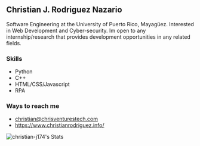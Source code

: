 ## Christian J. Rodriguez Nazario
Software Engineering at the University of Puerto Rico, Mayagüez. Interested in Web Development and Cyber-security. Im open to any internship/research that provides development opportunities in  any related fields.

### Skills
- Python
- C++
- HTML/CSS/Javascript
- RPA

### Ways to reach me 
- christian@chrisventurestech.com
- https://www.christianrodriguez.info/
    
    
![christian-j174's Stats](https://github-readme-stats.vercel.app/api?username=christian-j174&theme=ayu-mirage&show_icons=true&hide_border=true&count_private=true)
